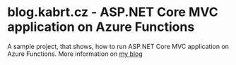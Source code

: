 # blog.kabrt.cz - ASP.NET Core MVC application on Azure Functions

A sample project, that shows, how to run ASP.NET Core MVC application on Azure Functions. More information on [my blog](https://blog.kabrt.cz/posts/2018-11-serverless-asp-net-mvc)
